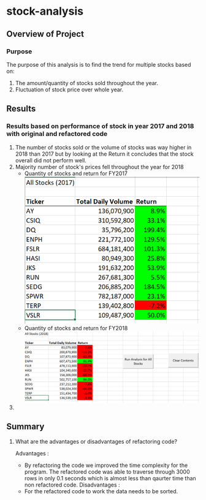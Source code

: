 # stock-analysis

## Overview of Project

### Purpose
The purpose of this analysis is to find the trend for multiple stocks based on:
1. The amount/quantity of stocks sold throughout the year.
2. Fluctuation of stock price over whole year. 

## Results

### Results based on performance of stock in year 2017 and 2018 with original and refactored code
1. The number of stocks sold or the volume of stocks was way higher in 2018 than 2017 but by looking at the Return 
   it concludes that the stock overall did not perform well. 
2. Majority number of stock's prices fell throughout the year for 2018
   - Quantity of stocks and return for FY2017
   ![](./Resources/Year2017.PNG)  
   - Quantity of stocks and return for FY2018
   ![](./Resources/Year2018.PNG)  
2. 



## Summary
1. What are the advantages or disadvantages of refactoring code?
   
   Advantages :
   - By refactoring the code we improved the time complexity for the program. 
     The refactored code was able to traverse through 3000 rows in only 0.1 seconds which is almost less than qaurter time 
	 than non refactored code. 
   Disadvantages : 
   - For the refactored code to work the data needs to be sorted. 

